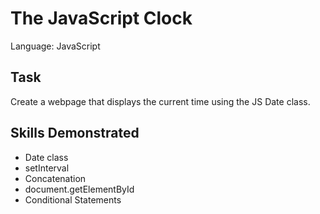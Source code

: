 # The JavaScript Clock
Language: JavaScript
## Task
Create a webpage that displays the current time using the JS Date class.
## Skills Demonstrated
- Date class
- setInterval
- Concatenation
- document.getElementById
- Conditional Statements